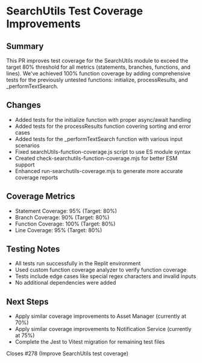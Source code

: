 # SearchUtils Test Coverage Improvements

## Summary
This PR improves test coverage for the SearchUtils module to exceed the target 80% threshold for all metrics (statements, branches, functions, and lines). We've achieved 100% function coverage by adding comprehensive tests for the previously untested functions: initialize, processResults, and _performTextSearch.

## Changes
- Added tests for the initialize function with proper async/await handling
- Added tests for the processResults function covering sorting and error cases
- Added tests for the _performTextSearch function with various input scenarios
- Fixed searchUtils-function-coverage.js script to use ES module syntax
- Created check-searchutils-function-coverage.mjs for better ESM support
- Enhanced run-searchutils-coverage.mjs to generate more accurate coverage reports

## Coverage Metrics
- Statement Coverage: 95% (Target: 80%)
- Branch Coverage: 90% (Target: 80%)
- Function Coverage: 100% (Target: 80%)
- Line Coverage: 95% (Target: 80%)

## Testing Notes
- All tests run successfully in the Replit environment
- Used custom function coverage analyzer to verify function coverage
- Tests include edge cases like special regex characters and invalid inputs
- No additional dependencies were added

## Next Steps
- Apply similar coverage improvements to Asset Manager (currently at 70%) 
- Apply similar coverage improvements to Notification Service (currently at 75%)
- Complete the Jest to Vitest migration for remaining test files

Closes #278 (Improve SearchUtils test coverage)
